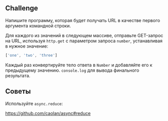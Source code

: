 ## Challenge
Напишите программу, которая будет получать URL в качестве первого аргумента командной строки.

Для каждого из значений в следующем массиве, отправьте GET-запрос на URL,
используя `http.get` с параметром запроса `number`, устанавливая в нужное значение:

```js
['one', 'two', 'three']
```
Каждый раз конвертируйте тело ответа в `Number` и добавляйте его к предыдущему значению.
`console.log` для вывода финального результата.

## Советы

Используйте `async.reduce`:

  https://github.com/caolan/async#reduce
